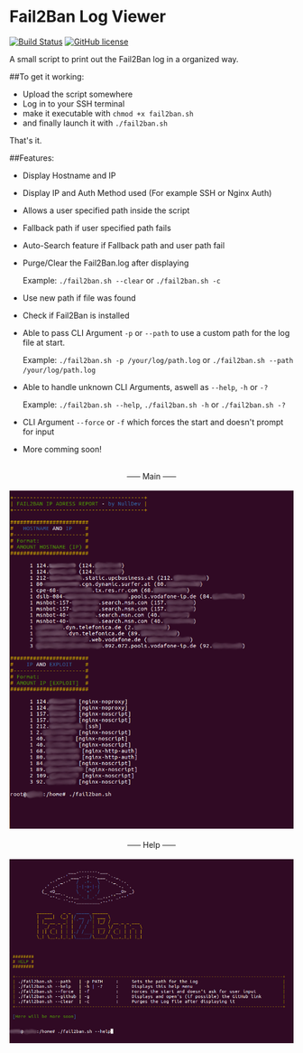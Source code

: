 # Fail2Ban Log Viewer

[![Build Status](https://travis-ci.org/NLDev/Fail2Ban-Log-Viewer.svg?branch=master)](https://travis-ci.org/NLDev/Fail2Ban-Log-Viewer)  [![GitHub license](https://img.shields.io/badge/license-MIT-blue.svg)](https://raw.githubusercontent.com/NLDev/Fail2Ban-Log-Viewer/master/LICENSE)

A small script to print out the Fail2Ban log in a organized way.

##To get it working:

- Upload the script somewhere
- Log in to your SSH terminal
- make it executable with 
  `chmod +x fail2ban.sh`
- and finally launch it with
  `./fail2ban.sh`
  
That's it.

##Features:

- Display Hostname and IP
- Display IP and Auth Method used (For example SSH or Nginx Auth)
- Allows a user specified path inside the script
- Fallback path if user specified path fails
- Auto-Search feature if Fallback path and user path fail
- Purge/Clear the Fail2Ban.log after displaying

  Example: `./fail2ban.sh --clear` or `./fail2ban.sh -c`
  
- Use new path if file was found
- Check if Fail2Ban is installed
- Able to pass CLI Argument `-p` or `--path` to use a custom path for the log file at start.
  
  Example: `./fail2ban.sh -p /your/log/path.log` or `./fail2ban.sh --path /your/log/path.log`

- Able to handle unknown CLI Arguments, aswell as `--help`, `-h` or `-?`
  
  Example: `./fail2ban.sh --help`, `./fail2ban.sh -h` or `./fail2ban.sh -?`

- CLI Argument `--force` or `-f` which forces the start and doesn't prompt for input
- More comming soon!

<p align="center">
<br>
<strike>&nbsp;&nbsp;&nbsp;&nbsp;&nbsp;&nbsp;</strike> Main <strike>&nbsp;&nbsp;&nbsp;&nbsp;&nbsp;&nbsp;</strike><br><br>
<img src="https://raw.githubusercontent.com/NLDev/Fail2Ban-Log-Viewer/master/.src/scr1.png" />
<br><br><strike>&nbsp;&nbsp;&nbsp;&nbsp;&nbsp;&nbsp;</strike> Help <strike>&nbsp;&nbsp;&nbsp;&nbsp;&nbsp;&nbsp;</strike><br><br>
<img src="https://raw.githubusercontent.com/NLDev/Fail2Ban-Log-Viewer/master/.src/scr3.png" />
</p>
